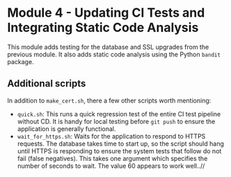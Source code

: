# Module 4 - Updating CI Tests and Integrating Static Code Analysis
This module adds testing for the database and SSL upgrades
from the previous module. It also adds static code analysis
using the Python `bandit` package.

## Additional scripts
In addition to `make_cert.sh`, there a few other scripts worth mentioning:
  * `quick.sh`: This runs a quick regression test of the entire CI
    test pipeline without CD. It is handy for local testing before `git push`
    to ensure the application is generally functional.
  * `wait_for_https.sh`: Waits for the application to respond to HTTPS
    requests. The database takes time to start up, so the script should hang
    until HTTPS is responding to ensure the system tests that follow do
    not fail (false negatives). This takes one argument which specifies
    the number of seconds to wait. The value 60 appears to work well..//
